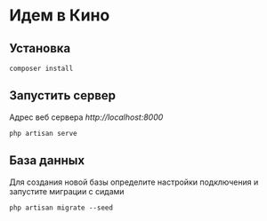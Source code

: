 # Идем в Кино

## Установка

```
composer install
```

## Запустить сервер

Адрес веб сервера _http://localhost:8000_

```
php artisan serve
```

## База данных

Для создания новой базы определите настройки подключения и запустите миграции с сидами

```
php artisan migrate --seed
```
